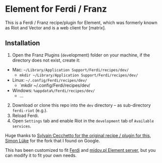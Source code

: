 # Element for Ferdi / Franz
This is a Ferdi / Franz recipe/plugin for Element, which was formerly known as Riot and Vector and is a web client for [matrix].

## Installation
1. Open the Franz Plugins (`dev`elopment) folder on your machine, if the directory does not exist, create it:
  * Mac: `~/Library/Application Support/Ferdi/recipes/dev/`
    * `mkdir ~/Library/Application Support/Ferdi/recipes/dev/`
  * Linux: `~/.config/Ferdi/recipes/dev/`
    * `mkdir ~/.config/Ferdi/recipes/dev/
  * Windows: `%appdata%/Ferdi/recipes/dev/`
    * ...
2. Download or clone this repo into the `dev` directory – as sub-directory `ferdi-riot` (e.g.).
3. Reload Ferdi.
4. Open `Settings` tab and enable Riot in the `development` tab of `Available services`.

Huge thanks to [Sylvain Cecchetto for the original recipe / plugin for this](https://github.com/sy6sy2/recipe-riot), [Simon Lüke](https://github.com/semaphor/recipe-element) for the fork that I found on Google.

This has been customized to fit [Ferdi](https://getferdi.com/) and [midov.pl Element server](https://element.midov.pl), but you can modify it to fit your own needs.
